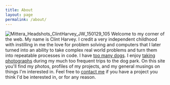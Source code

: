 ```yaml
---
title: About
layout: page
permalink: /about/
---
```


![Mittera_Headshots_ClintHarvey_JW_150129_105](http://clintharvey.net/wp-content/uploads/2012/03/Mittera_Headshots_ClintHarvey_JW_150129_105.jpg)
Welcome to my corner of the web. My name is Clint Harvey. I credit a very independent childhood with instilling in me the love for problem solving and computers that I later turned into an ability to take complex real world problems and turn them into repeatable processes in code. I have [too many dogs](http://packlove.com/human/clint). I enjoy [taking photographs](http://500px.clintharvey.net "photography") during my much too frequent trips to the dog park. On this site you'll find my photos, profiles of my projects, and my general musings on things I'm interested in. Feel free to [contact me](http://www.twitter.com/scharvey "contact") if you have a project you think I'd be interested in, or for any reason.
